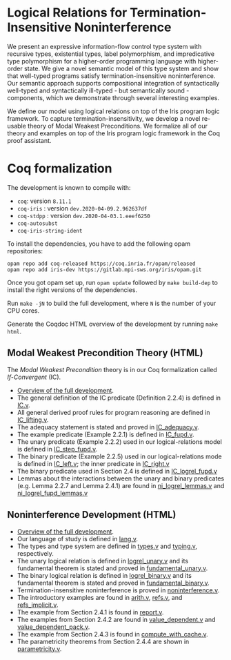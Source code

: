 # Logical Relations for Termination-Insensitive Noninterference

  We present an expressive information-flow control type system with recursive
  types, existential types, label polymorphism, and impredicative type
  polymorphism for a higher-order programming language with higher-order state.
  We give a novel semantic model of this type system and show that well-typed
  programs satisfy termination-insensitive noninterference. Our semantic
  approach supports compositional integration of syntactically well-typed and
  syntactically ill-typed - but semantically sound - components, which we
  demonstrate through several interesting examples.

  We define our model using logical relations on top of the Iris program logic
  framework. To capture termination-insensitivity, we develop a novel re-usable
  theory of Modal Weakest Preconditions. We formalize all of our theory and
  examples on top of the Iris program logic framework in the Coq proof
  assistant.

# Coq formalization

The development is known to compile with:

- `coq`: version `8.11.1`
- `coq-iris` : version `dev.2020-04-09.2.962637df`
- `coq-stdpp` : version `dev.2020-04-03.1.eeef6250`
- `coq-autosubst`
- `coq-iris-string-ident`

To install the dependencies, you have to add the following opam repositories:

    opam repo add coq-released https://coq.inria.fr/opam/released
    opam repo add iris-dev https://gitlab.mpi-sws.org/iris/opam.git

Once you got opam set up, run `opam update` followed by `make build-dep` to
install the right versions of the dependencies.

Run `make -jN` to build the full development, where `N` is the number of your
CPU cores.

Generate the Coqdoc HTML overview of the development by running `make html`.

## Modal Weakest Precondition Theory (HTML)
The *Modal Weakest Precondition* theory is in our Coq formalization called
*If-Convergent* (IC).

- [Overview of the full development](html-if-convergent/toc.html).
- The general definition of the IC predicate (Definition 2.2.4) is defined in
  [IC.v](html-if-convergent/IC.if_convergent.IC.html).
- All general derived proof rules for program reasoning are defined in
  [IC_lifting.v](html-if-convergent/IC.if_convergent.IC_lifting.html).
- The adequacy statement is stated and proved in
  [IC_adequacy.v](html-if-convergent/IC.if_convergent.IC_adequacy.html).
- The example predicate (Example 2.2.1) is defined in [IC_fupd.v](html-if-convergent/IC.if_convergent.derived.IC_fupd.html).
- The unary predicate (Example 2.2.2) used in our logical-relations model is
  defined in
  [IC_step_fupd.v](html-if-convergent/IC.if_convergent.derived.IC_step_fupd.html).
- The binary predicate (Example 2.2.5) used in our logical-relations mode is
  defined in
  [IC_left.v](html-if-convergent/IC.if_convergent.derived.ni_logrel.IC_left.html);
  the inner predicate in
  [IC_right.v](html-if-convergent/IC.if_convergent.derived.ni_logrel.IC_right.html)
- The binary predicate used in Section 2.4 is defined in
  [IC_logrel_fupd.v](html-if-convergent/IC.if_convergent.derived.ni_logrel.IC_logrel_fupd.html)
- Lemmas about the interactions between the unary and binary predicates
  (e.g. Lemma 2.2.7 and Lemma 2.4.1) are found in
  [ni_logrel_lemmas.v](html-if-convergent/IC.if_convergent.derived.ni_logrel.ni_logrel_lemmas.html)
  and
  [ni_logrel_fupd_lemmas.v](html-if-convergent/IC.if_convergent.derived.ni_logrel.ni_logrel_fupd_lemmas.html)

## Noninterference Development (HTML)

- [Overview of the full development](html-logrel-ifc/toc.html).
- Our language of study is defined in
  [lang.v](html-logrel-ifc/logrel_ifc.lambda_sec.lang.html).
- The types and type system are defined in
  [types.v](html-logrel-ifc/logrel_ifc.lambda_sec.types.html) and
  [typing.v](html-logrel-ifc/logrel_ifc.lambda_sec.typing.html), respectively.
- The unary logical relation is defined in
  [logrel_unary.v](html-logrel-ifc/logrel_ifc.lambda_sec.logrel_unary.html) and
  its fundamental theorem is stated and proved in
  [fundamental_unary.v](html-logrel-ifc/logrel_ifc.lambda_sec.fundamental_unary.html).
- The binary logical relation is defined in
  [logrel_binary.v](html-logrel-ifc/logrel_ifc.lambda_sec.logrel_binary.html) and
  its fundamental theorem is stated and proved in
  [fundamental_binary.v](html-logrel-ifc/logrel_ifc.lambda_sec.fundamental_binary.html).
- Termination-insensitive noninterference is proved in
  [noninterference.v](html-logrel-ifc/logrel_ifc.lambda_sec.noninterference.html).
- The introductory examples are found in
  [arith.v](html-logrel-ifc/logrel_ifc.examples.arith.html),
  [refs.v](html-logrel-ifc/logrel_ifc.examples.refs.html), and
  [refs_implicit.v](html-logrel-ifc/logrel_ifc.examples.refs_implicit.html).
- The example from Section 2.4.1 is found in
  [report.v](html-logrel-ifc/logrel_ifc.examples.report.html).
- The examples from Section 2.4.2 are found in
  [value_dependent.v](html-logrel-ifc/logrel_ifc.examples.value_dependent.html)
  and
  [value_dependent_pack.v](html-logrel-ifc/logrel_ifc.examples.value_dependent_pack.html).
- The example from Section 2.4.3 is found in
  [compute_with_cache.v](html-logrel-ifc/logrel_ifc.examples.compute_with_cache.html).
- The parametricity theorems from Section 2.4.4 are shown in
  [parametricity.v](html-logrel-ifc/logrel_ifc.examples.parametricity.html).
